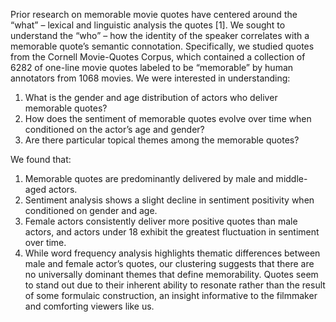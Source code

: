 Prior research on memorable movie quotes have centered around the “what” – lexical and linguistic analysis the quotes [1]. We sought to understand the “who” – how the identity of the speaker correlates with a memorable quote’s semantic connotation. Specifically, we studied quotes from the Cornell Movie-Quotes Corpus, which contained a collection of 6282 of one-line movie quotes labeled to be “memorable” by human annotators from 1068 movies. We were interested in understanding: 
1) What is the gender and age distribution of actors who deliver memorable quotes? 
2) How does the sentiment of memorable quotes evolve over time when conditioned on the actor’s age and gender?
3) Are there particular topical themes among the memorable quotes?

We found that: 
1) Memorable quotes are predominantly delivered by male and middle-aged actors.
2) Sentiment analysis shows a slight decline in sentiment positivity when conditioned on gender and age.
3) Female actors consistently deliver more positive quotes than male actors, and actors under 18 exhibit the greatest fluctuation in sentiment over time.
4) While word frequency analysis highlights thematic differences between male and female actor’s quotes, our clustering suggests that there are no universally dominant themes that define memorability. Quotes seem to stand out due to their inherent ability to resonate rather than the result of some formulaic construction, an insight informative to the filmmaker and comforting viewers like us.





